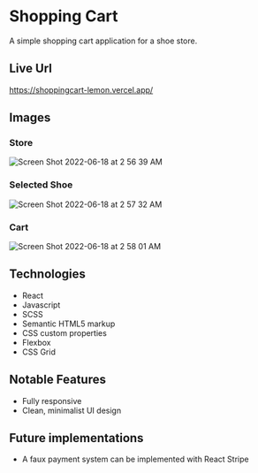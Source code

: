 # Shopping Cart

A simple shopping cart application for a shoe store.

## Live Url
https://shoppingcart-lemon.vercel.app/

## Images
### Store
![Screen Shot 2022-06-18 at 2 56 39 AM](https://user-images.githubusercontent.com/72288176/174432738-26a4c136-46d3-4941-9014-09c1bd6bff7e.png)
### Selected Shoe
![Screen Shot 2022-06-18 at 2 57 32 AM](https://user-images.githubusercontent.com/72288176/174432744-74daa24d-f635-4284-a102-23bac223f8fb.png)
### Cart
![Screen Shot 2022-06-18 at 2 58 01 AM](https://user-images.githubusercontent.com/72288176/174432746-15a55779-3b8e-4b9d-ba07-9fea2da582ef.png)


## Technologies
* React
* Javascript
* SCSS
* Semantic HTML5 markup
* CSS custom properties
* Flexbox
* CSS Grid

## Notable Features
* Fully responsive
* Clean, minimalist UI design

## Future implementations
* A faux payment system can be implemented with React Stripe


